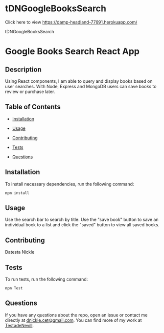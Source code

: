 # tDNGoogleBooksSearch

Click here to view https://damp-headland-77691.herokuapp.com/

tDNGoogleBooksSearch

# Google Books Search React App

## Description

Using React components, I am able to query and display books based on user searches. With Node, Express and MongoDB users can save books to review or purchase later.

## Table of Contents

- [Installation](#installation)

- [Usage](#usage)

- [Contributing](#contributing)

- [Tests](#tests)

- [Questions](#questions)

## Installation

To install necessary dependencies, run the following command:

```
npm install
```

## Usage

Use the search bar to search by title. Use the "save book" button to save an individual book to a list and click the "saved" button to view all saved books.

## Contributing

Datesta Nickle

## Tests

To run tests, run the following command:

```
npm Test

```

## Questions

If you have any questions about the repo, open an issue or contact me directly at dnickle.cet@gmail.com. You can find more of my work at [TestadeNevill](https://github.com/TestadeNevill/).
